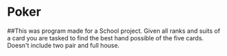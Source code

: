 # Poker
##This was program made for a School project. Given all ranks and suits of a card you are tasked to find the best hand possible of the five cards. Doesn't include two pair and full house.
